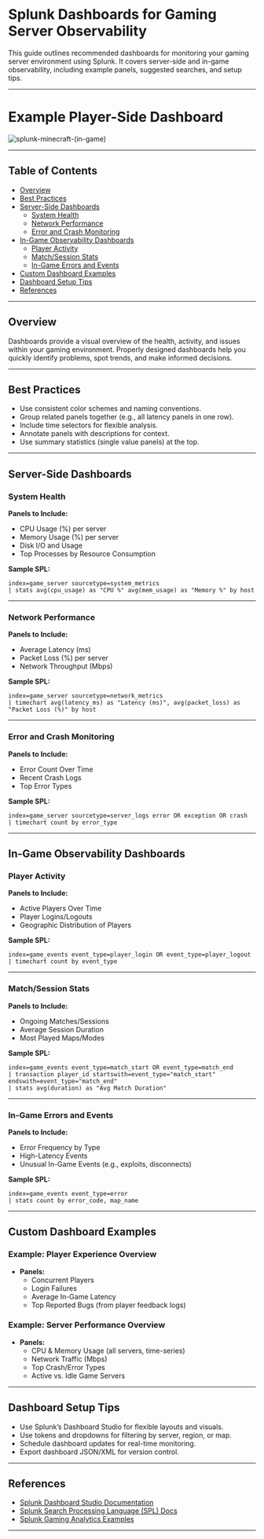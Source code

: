 # Splunk Dashboards for Gaming Server Observability

This guide outlines recommended dashboards for monitoring your gaming server environment using Splunk. It covers server-side and in-game observability, including example panels, suggested searches, and setup tips.

---

# Example Player-Side Dashboard








![splunk-minecraft-(in-game)](https://github.com/user-attachments/assets/5e1ecdac-b581-484e-9699-5f1db636bc24)






---

## Table of Contents

- [Overview](#overview)
- [Best Practices](#best-practices)
- [Server-Side Dashboards](#server-side-dashboards)
  - [System Health](#system-health)
  - [Network Performance](#network-performance)
  - [Error and Crash Monitoring](#error-and-crash-monitoring)
- [In-Game Observability Dashboards](#in-game-observability-dashboards)
  - [Player Activity](#player-activity)
  - [Match/Session Stats](#matchsession-stats)
  - [In-Game Errors and Events](#in-game-errors-and-events)
- [Custom Dashboard Examples](#custom-dashboard-examples)
- [Dashboard Setup Tips](#dashboard-setup-tips)
- [References](#references)

---

## Overview

Dashboards provide a visual overview of the health, activity, and issues within your gaming environment. Properly designed dashboards help you quickly identify problems, spot trends, and make informed decisions.

---

## Best Practices

- Use consistent color schemes and naming conventions.
- Group related panels together (e.g., all latency panels in one row).
- Include time selectors for flexible analysis.
- Annotate panels with descriptions for context.
- Use summary statistics (single value panels) at the top.

---

## Server-Side Dashboards

### System Health

**Panels to Include:**
- CPU Usage (%) per server
- Memory Usage (%) per server
- Disk I/O and Usage
- Top Processes by Resource Consumption

**Sample SPL:**
```spl
index=game_server sourcetype=system_metrics
| stats avg(cpu_usage) as "CPU %" avg(mem_usage) as "Memory %" by host
```

---

### Network Performance

**Panels to Include:**
- Average Latency (ms)
- Packet Loss (%) per server
- Network Throughput (Mbps)

**Sample SPL:**
```spl
index=game_server sourcetype=network_metrics
| timechart avg(latency_ms) as "Latency (ms)", avg(packet_loss) as "Packet Loss (%)" by host
```

---

### Error and Crash Monitoring

**Panels to Include:**
- Error Count Over Time
- Recent Crash Logs
- Top Error Types

**Sample SPL:**
```spl
index=game_server sourcetype=server_logs error OR exception OR crash
| timechart count by error_type
```

---

## In-Game Observability Dashboards

### Player Activity

**Panels to Include:**
- Active Players Over Time
- Player Logins/Logouts
- Geographic Distribution of Players

**Sample SPL:**
```spl
index=game_events event_type=player_login OR event_type=player_logout
| timechart count by event_type
```

---

### Match/Session Stats

**Panels to Include:**
- Ongoing Matches/Sessions
- Average Session Duration
- Most Played Maps/Modes

**Sample SPL:**
```spl
index=game_events event_type=match_start OR event_type=match_end
| transaction player_id startswith=event_type="match_start" endswith=event_type="match_end"
| stats avg(duration) as "Avg Match Duration"
```

---

### In-Game Errors and Events

**Panels to Include:**
- Error Frequency by Type
- High-Latency Events
- Unusual In-Game Events (e.g., exploits, disconnects)

**Sample SPL:**
```spl
index=game_events event_type=error
| stats count by error_code, map_name
```

---

## Custom Dashboard Examples

### Example: Player Experience Overview

- **Panels:**  
  - Concurrent Players  
  - Login Failures  
  - Average In-Game Latency  
  - Top Reported Bugs (from player feedback logs)

### Example: Server Performance Overview

- **Panels:**  
  - CPU & Memory Usage (all servers, time-series)  
  - Network Traffic (Mbps)  
  - Top Crash/Error Types  
  - Active vs. Idle Game Servers

---

## Dashboard Setup Tips

- Use Splunk’s Dashboard Studio for flexible layouts and visuals.
- Use tokens and dropdowns for filtering by server, region, or map.
- Schedule dashboard updates for real-time monitoring.
- Export dashboard JSON/XML for version control.

---

## References

- [Splunk Dashboard Studio Documentation](https://docs.splunk.com/Documentation/Splunk/latest/DashStudio/DashboardStudio)
- [Splunk Search Processing Language (SPL) Docs](https://docs.splunk.com/Documentation/Splunk/latest/SearchReference/Whatsinthismanual)
- [Splunk Gaming Analytics Examples](https://lantern.splunk.com/Observability/Game_server_monitoring)

---
